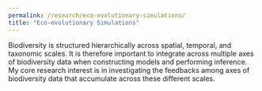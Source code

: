 ```yaml
---
permalink: /research/eco-evolutionary-simulations/
title: "Eco-evolutionary Simulations"
---
```


Biodiversity is structured hierarchically across spatial, temporal, and taxonomic scales. It is therefore important to integrate across multiple axes of biodiversity data when constructing models and performing inference. My core research interest is in investigating the feedbacks among axes of biodiversity data that accumulate across these different scales. 
